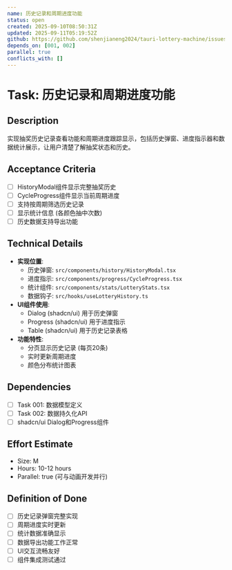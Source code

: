```yaml
---
name: 历史记录和周期进度功能
status: open
created: 2025-09-10T08:50:31Z
updated: 2025-09-11T05:19:52Z
github: https://github.com/shenjianeng2024/tauri-lottery-machine/issues/6
depends_on: [001, 002]
parallel: true
conflicts_with: []
---
```


# Task: 历史记录和周期进度功能

## Description
实现抽奖历史记录查看功能和周期进度跟踪显示，包括历史弹窗、进度指示器和数据统计展示，让用户清楚了解抽奖状态和历史。

## Acceptance Criteria
- [ ] HistoryModal组件显示完整抽奖历史
- [ ] CycleProgress组件显示当前周期进度
- [ ] 支持按周期筛选历史记录
- [ ] 显示统计信息 (各颜色抽中次数)
- [ ] 历史数据支持导出功能

## Technical Details
- **实现位置**:
  - 历史弹窗: `src/components/history/HistoryModal.tsx`
  - 进度指示: `src/components/progress/CycleProgress.tsx`
  - 统计组件: `src/components/stats/LotteryStats.tsx`
  - 数据钩子: `src/hooks/useLotteryHistory.ts`
- **UI组件使用**:
  - Dialog (shadcn/ui) 用于历史弹窗
  - Progress (shadcn/ui) 用于进度指示
  - Table (shadcn/ui) 用于历史记录表格
- **功能特性**:
  - 分页显示历史记录 (每页20条)
  - 实时更新周期进度
  - 颜色分布统计图表

## Dependencies
- [ ] Task 001: 数据模型定义
- [ ] Task 002: 数据持久化API
- [ ] shadcn/ui Dialog和Progress组件

## Effort Estimate
- Size: M
- Hours: 10-12 hours
- Parallel: true (可与动画开发并行)

## Definition of Done
- [ ] 历史记录弹窗完整实现
- [ ] 周期进度实时更新
- [ ] 统计数据准确显示
- [ ] 数据导出功能工作正常
- [ ] UI交互流畅友好
- [ ] 组件集成测试通过
